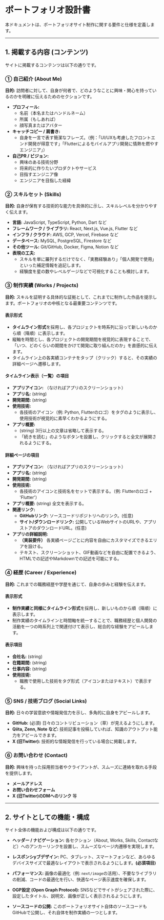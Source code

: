 # ポートフォリオ設計書

本ドキュメントは、ポートフォリオサイト制作に関する要件と仕様を定義します。

---

## 1. 掲載する内容 (コンテンツ)

サイトに掲載するコンテンツは以下の通りです。

### ① 自己紹介 (About Me)
**目的:** 訪問者に対して、自身が何者で、どのようなことに興味・関心を持っているのかを明確に伝えるためのセクションです。

- **プロフィール:**
    - 名前（本名またはハンドルネーム）
    - 所属（もしあれば）
    - 顔写真またはアバター
- **キャッチコピー / 肩書き:**
    - 自身を一言で表す簡潔なフレーズ。（例：「UI/UXも考慮したフロントエンド開発が得意です」「Flutterによるモバイルアプリ開発に情熱を燃やすエンジニア」）
- **自己PR / ビジョン:**
    - 興味のある技術分野
    - 将来的に作りたいプロダクトやサービス
    - 目指すエンジニア像
    - エンジニアを目指した経緯

### ② スキルセット (Skills)
**目的:** 自身が保有する技術的な能力を具体的に示し、スキルレベルを分かりやすく伝えます。

- **言語:** JavaScript, TypeScript, Python, Dart など
- **フレームワーク / ライブラリ:** React, Next.js, Vue.js, Flutter など
- **インフラ / クラウド:** AWS, GCP, Vercel, Firebase など
- **データベース:** MySQL, PostgreSQL, Firestore など
- **その他ツール:** Git/GitHub, Docker, Figma, Notion など
- **表現の工夫:**
    - スキルを単に羅列するだけでなく、「実務経験あり」「個人開発で使用」といった補足情報を追記します。
    - 経験度を星の数やレベルゲージなどで可視化することも検討します。

### ③ 制作実績 (Works / Projects)
**目的:** スキルを証明する具体的な証拠として、これまでに制作した作品を提示します。ポートフォリオの中核となる最重要コンテンツです。

#### 表示形式
- **タイムライン形式**を採用し、各プロジェクトを時系列に沿って新しいものから順（降順）に表示します。
- 縦軸を時間とし、各プロジェクトの開発期間を視覚的に表現することで、「いつ、どのくらいの期間をかけて開発に取り組んだのか」を直感的に伝えます。
- タイムライン上の各実績コンテナをタップ（クリック）すると、その実績の詳細ページへ遷移します。

#### タイムライン表示（一覧）の項目
- **アプリアイコン:** （なければアプリのスクリーンショット）
- **アプリ名:** (string)
- **開発期間:** (string)
- **使用技術:**
    - 各技術のアイコン（例: Python, Flutterのロゴ）をタグのように表示し、使用技術が視覚的に素早くわかるようにする。
- **アプリ概要:**
    - (string) 3行以上の文章は省略して表示する。
    - 「続きを読む」のようなボタンを設置し、クリックすると全文が展開されるようにする。

#### 詳細ページの項目
- **アプリアイコン:** （なければアプリのスクリーンショット）
- **アプリ名:** (string)
- **開発期間:** (string)
- **使用技術:**
    - 各技術のアイコンと技術名をセットで表示する。（例: Flutterのロゴ + 'Flutter'）
- **アプリ概要:** (string) 全文を表示する。
- **関連リンク:**
    - **GitHubリンク:** ソースコードリポジトリへのリンク。(任意)
    - **サイト/ダウンロードリンク:** 公開しているWebサイトのURLや、アプリストアのダウンロードURL。(任意)
- **アプリの詳細説明:**
    - **（実装要件）** 各実績ページごとに内容を自由にカスタマイズできるエリアを設ける。
    - テキスト、スクリーンショット、GIF動画などを自由に配置できるよう、HTMLでの記述やMarkdownでの記述を可能にする。

### ④ 経歴 (Career / Experience)
**目的:** これまでの職務経歴や学歴を通じて、自身の歩みと経験を伝えます。

#### 表示形式
- **制作実績と同様にタイムライン形式**を採用し、新しいものから順（降順）に表示します。
- 制作実績のタイムラインと時間軸を統一することで、職務経歴と個人開発の活動を一つの時系列上で関連付けて表示し、総合的な経験をアピールします。

#### 表示項目
- **会社名:** (string)
- **在籍期間:** (string)
- **仕事内容:** (string)
- **使用技術:**
    - 職務で使用した技術をタグ形式（アイコンまたはテキスト）で表示する。

### ⑤ SNS / 技術ブログ (Social Links)
**目的:** 日々の学習意欲や情報発信力を示し、多角的に自身をアピールします。

- **GitHub:** (必須) 日々のコントリビューション（草）が見えるようにします。
- **Qiita, Zenn, Note など:** 技術記事を投稿していれば、知識のアウトプット能力をアピールできます。
- **X (旧Twitter):** 技術的な情報発信を行っている場合に掲載します。

### ⑥ お問い合わせ (Contact)
**目的:** 興味を持った採用担当者やクライアントが、スムーズに連絡を取れる手段を提供します。

- **メールアドレス**
- **お問い合わせフォーム**
- **X (旧Twitter)のDMへのリンク** 等

---

## 2. サイトとしての機能・構成

サイト全体の機能および構成は以下の通りです。

- **ヘッダー / ナビゲーション:**
  各セクション（About, Works, Skills, Contactなど）へのアンカーリンクを設置し、スムーズなページ内遷移を実現します。

- **レスポンシyブデザイン:**
  PC、タブレット、スマートフォンなど、あらゆるデバイスサイズで最適なレイアウトで表示されるようにします。**(必須項目)**

- **パフォーマンス:**
  画像の最適化（例: `next/image`の活用）、不要なライブラリの削減、コードの最適化を行い、快適なページ表示速度を確保します。

- **OGP設定 (Open Graph Protocol):**
  SNSなどでサイトがシェアされた際に、設定したタイトル、説明文、画像が正しく表示されるようにします。

- **ソースコードの公開:**
  このポートフォリオサイト自体のソースコードもGitHubで公開し、それ自体を制作実績の一つとします。